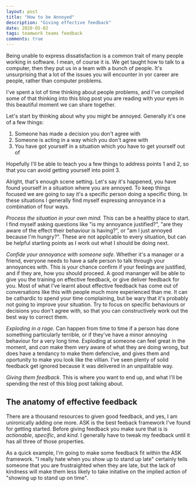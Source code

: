 ```yaml
---
layout: post
title: "How to be Annoyed"
description: "Giving effective feedback"
date: 2020-05-02
tags: teamwork teams feedback
comments: true
---
```


Being unable to express dissatisfaction is a common trait of many people working in software.
I mean, of course it is.
We get taught how to talk to a computer, then they put us in a team with a bunch of people.
It's unsurprising that a lot of the issues you will encounter in yor career are people, rather than computer problems.

I've spent a lot of time thinking about people problems, and I've compiled some of that thinking into this blog post you are reading with your eyes in this beautiful moment we can share together.

Let's start by thinking about why you might be annoyed. Generally it's one of a few things:

1. Someone has made a decision you don't agree with
1. Someone is acting in a way which you don't agree with
1. You have got yourself in a situation which you have to get yourself out of

Hopefully I'll be able to teach you a few things to address points 1 and 2, so that you can avoid getting yourself into point 3.

Alright, that's enough scene setting.
Let's say it's happened, you have found yourself in a situation where you are annoyed.
To keep things focused we are going to say it's a specific person doing a specific thing.
In these situations I generally find myself expressing annoyance in a combination of four ways.

*Process the situation in your own mind.*
This can be a healthy place to start.
I find myself asking questions like "is my annoyance justified?", "are they aware of the effect their behaviour is having?", or "am I just annoyed because I'm hungry?".
These are not applicable to every situation, but can be helpful starting points as I work out what I should be doing next.

*Confide your annoyance with someone safe.*
Whether it's a manager or a friend, everyone needs to have a safe person to talk through your annoyances with.
This is your chance confirm if your feelings are justified, and if they are, how you should proceed.
A good mananger will be able to give you the training on effective feedback, or give deliver feedback for you.
Most of what I've learnt about effective feedback has come out of conversations like this with people much more experienced than me.
It can be cathardic to spend your time complaining, but be wary that it's probably not going to improve your situation.
Try to focus on specific behaviours or decisions you don't agree with, so that you can constructively work out the best way to correct them.

*Exploding in a rage.*
Can happen from time to time if a person has done something particularly terrible, or if they've have a minor annoying behaviour for a very long time.
Exploding at someone can feel great in the moment, and _can_ make them very aware of what they are doing wrong, but does have a tendancy to make them defencive, and gives them and oportunity to make you look like the villian.
I've seen plenty of solid feedback get ignored because it was delivered in an unpalitable way.

*Giving them feedback.*
This is where you want to end up, and what I'll be spending the rest of this blog post talking about.

## The anatomy of effective feedback

There are a thousand resources to given good feedback, and yes, I am unironically adding one more.
ASK is the best feeback framework I've found for getting started.
Before giving feedback you make sure that is is *actionable*, *specific*, and *kind*.
I generally have to tweak my feedback until it has all three of those properties.

As a quick example, I'm going to make some feedback fit within the ASK framework.
"I really hate when you show up to stand up late" certainly tells someone that you are frustraighted when they are late, but the lack of kindness will make them less likely to take initative on the implied action of "showing up to stand up on time".
